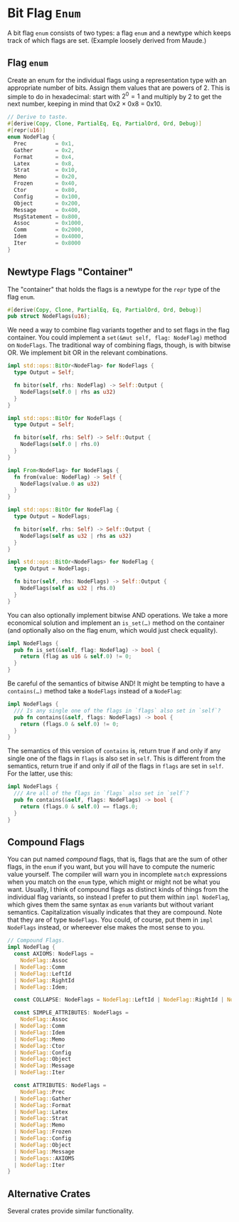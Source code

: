 # Bit Flag `Enum`

A bit flag `enum` consists of two types: a flag `enum` and a newtype which keeps track of which flags are set. (Example loosely derived from Maude.)

## Flag `enum`

Create an enum for the individual flags using a representation type with an appropriate number of bits. Assign them values that are powers of 2. This is simple to do in hexadecimal: start with $2^0=1$ and multiply by 2 to get the next number, keeping in mind that 0x2 $\times$ 0x8 = 0x10.

```rust
// Derive to taste.
#[derive(Copy, Clone, PartialEq, Eq, PartialOrd, Ord, Debug)]
#[repr(u16)]
enum NodeFlag {
  Prec         = 0x1,
  Gather       = 0x2,
  Format       = 0x4,
  Latex        = 0x8,
  Strat        = 0x10,
  Memo         = 0x20,
  Frozen       = 0x40,
  Ctor         = 0x80,
  Config       = 0x100,
  Object       = 0x200,
  Message      = 0x400,
  MsgStatement = 0x800,
  Assoc        = 0x1000,
  Comm         = 0x2000,
  Idem         = 0x4000,
  Iter         = 0x8000
}
```

## Newtype Flags "Container"

The "container" that holds the flags is a newtype for the `repr` type of the flag `enum`.

```rust
#[derive(Copy, Clone, PartialEq, Eq, PartialOrd, Ord, Debug)]
pub struct NodeFlags(u16);
```

We need a way to combine flag variants together and to set flags in the flag container. You could implement a `set(&mut self, flag: NodeFlag)` method on `NodeFlags`. The traditional way of combining flags, though, is with bitwise OR. We implement bit OR in the relevant combinations.

```rust
impl std::ops::BitOr<NodeFlag> for NodeFlags {
  type Output = Self;

  fn bitor(self, rhs: NodeFlag) -> Self::Output {
    NodeFlags(self.0 | rhs as u32)
  }
}

impl std::ops::BitOr for NodeFlags {
  type Output = Self;

  fn bitor(self, rhs: Self) -> Self::Output {
    NodeFlags(self.0 | rhs.0)
  }
}

impl From<NodeFlag> for NodeFlags {
  fn from(value: NodeFlag) -> Self {
    NodeFlags(value.0 as u32)
  }
}

impl std::ops::BitOr for NodeFlag {
  type Output = NodeFlags;

  fn bitor(self, rhs: Self) -> Self::Output {
    NodeFlags(self as u32 | rhs as u32)
  }
}

impl std::ops::BitOr<NodeFlags> for NodeFlag {
  type Output = NodeFlags;

  fn bitor(self, rhs: NodeFlags) -> Self::Output {
    NodeFlags(self as u32 | rhs.0)
  }
}
```

You can also optionally implement bitwise AND operations. We take a more economical solution and implement an `is_set(…)` method on the container (and optionally also on the flag enum, which would just check equality).

```rust
impl NodeFlags {
  pub fn is_set(&self, flag: NodeFlag) -> bool {
    return (flag as u16 & self.0) != 0;
  }
}
```

Be careful of the semantics of bitwise AND! It might be tempting to have a  `contains(…)` method take a `NodeFlags` instead of a `NodeFlag`:

```rust
impl NodeFlags {
  /// Is any single one of the flags in `flags` also set in `self`?
  pub fn contains(&self, flags: NodeFlags) -> bool {
    return (flags.0 & self.0) != 0;
  }
}
```

The semantics of this version of `contains` is, return true if and only if any single one of the flags in `flags` is also set in `self`. This is different from the semantics, return true if and only if *all* of the flags in `flags` are set in `self`. For the latter, use this:

```rust
impl NodeFlags {
  /// Are all of the flags in `flags` also set in `self`?
  pub fn contains(&self, flags: NodeFlags) -> bool {
    return (flags.0 & self.0) == flags.0;
  }
}
```

## Compound Flags

You can put named _compound_ flags, that is, flags that are the sum of other flags, in the `enum` if you want, but you will have to compute the numeric value yourself. The compiler will warn you in incomplete `match` expressions when you match on the `enum` type, which might or might not be what you want. Usually, I think of compound flags as distinct kinds of things from the individual flag variants, so instead I prefer to put them within `impl NodeFlag`, which gives them the same syntax as `enum` variants but without variant semantics. Capitalization visually indicates that they are compound. Note that they are of type `NodeFlags`. You could, of course, put them in `impl NodeFlags` instead, or whereever else makes the most sense to you.

```rust
// Compound Flags.
impl NodeFlag {
  const AXIOMS: NodeFlags =
    NodeFlag::Assoc
  | NodeFlag::Comm
  | NodeFlag::LeftId
  | NodeFlag::RightId
  | NodeFlag::Idem;

  const COLLAPSE: NodeFlags = NodeFlag::LeftId | NodeFlag::RightId | NodeFlag::Idem;

  const SIMPLE_ATTRIBUTES: NodeFlags =
    NodeFlag::Assoc
  | NodeFlag::Comm
  | NodeFlag::Idem
  | NodeFlag::Memo
  | NodeFlag::Ctor
  | NodeFlag::Config
  | NodeFlag::Object
  | NodeFlag::Message
  | NodeFlag::Iter

  const ATTRIBUTES: NodeFlags =
    NodeFlag::Prec
  | NodeFlag::Gather
  | NodeFlag::Format
  | NodeFlag::Latex
  | NodeFlag::Strat
  | NodeFlag::Memo
  | NodeFlag::Frozen
  | NodeFlag::Config
  | NodeFlag::Object
  | NodeFlag::Message
  | NodeFlags::AXIOMS
  | NodeFlag::Iter
}
```

## Alternative Crates

Several crates provide similar functionality. 
